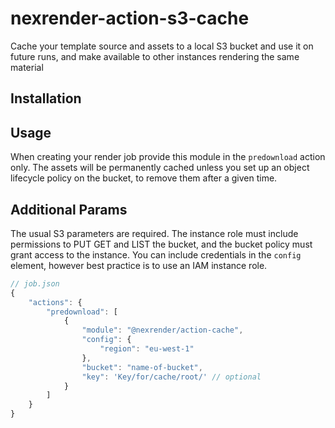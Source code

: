 # nexrender-action-s3-cache
 
Cache your template source and assets to a local S3 bucket and use it on future runs, and make available
to other instances rendering the same material

## Installation



## Usage

When creating your render job provide this module in the `predownload` action only. The assets will be permanently cached unless you set up an object lifecycle policy on the bucket, to remove them after a given time.

## Additional Params
The usual S3 parameters are required. The instance role must include permissions to PUT GET and LIST the bucket, and the bucket policy must grant access to the instance. You can include credentials in the `config` element, however best practice is to use an IAM instance role.

```js
// job.json
{
    "actions": {
        "predownload": [
            {
                "module": "@nexrender/action-cache",
                "config": {
                    "region": "eu-west-1"
                },
                "bucket": "name-of-bucket",
                "key": 'Key/for/cache/root/' // optional
            }
        ]
    }
}
